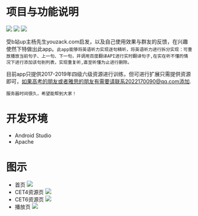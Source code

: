 项目与功能说明
=
![](https://img.shields.io/badge/Api-baidutranslate-green) ![](https://img.shields.io/badge/Download-3.25M-blue) ![](https://img.shields.io/badge/License-Apache-orange)

受b站up主杨先生youzack.com启发，以及自己使用效果与群友的反馈，在兴趣使然下特做出此app。`此app能够将英语听力实现逐句精听，将英语听力进行拆分实现：可重放播放当前句子、上一句、下一句，并调用百度翻译API进行实时翻译句子,在实在听不懂的情况下进行添加该句到列表，实现重复听,直至听懂为止进行删除。`<br>

目前app只提供2017-2019年四级六级资源进行训练，但可进行扩展只需提供资源即可，如果高考的朋友或者雅思的朋友有需要请联系2022170090@qq.com添加.

    服务器时间很久，希望能帮到大家！
开发环境
=
* Android Studio
* Apache

图示
=
* 首页
![](https://github.com/redkiki/Listen/blob/master/README_rsc/1.png) 
* CET4资源页
![](https://github.com/redkiki/Listen/blob/master/README_rsc/2.png)
* CET6资源页
![](https://github.com/redkiki/Listen/blob/master/README_rsc/3.png)
* 播放页
![](https://github.com/redkiki/Listen/blob/master/README_rsc/4.png)


